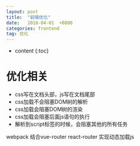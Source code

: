 ```yaml
---
layout: post
title:  "前端优化"
date:   2018-04-01  +0800
categories: frontend
tag: 优化
---
```


* content
{:toc}


# 优化相关

- css写在文档头部，js写在文档尾部
- css加载不会阻塞DOM树的解析
- css加载会阻塞DOM树的渲染
- css加载会阻塞后面js语句的执行
- 解析到script标签的时候，会阻塞其他的所有任务

webpack 结合vue-router  react-router  实现动态加载js
